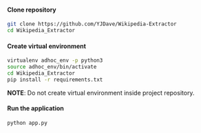 #### Clone repository

```bash
git clone https://github.com/YJDave/Wikipedia-Extractor
cd Wikipedia_Extractor
```

#### Create virtual environment

```bash
virtualenv adhoc_env -p python3
source adhoc_env/bin/activate
cd Wikipedia_Extractor
pip install -r requirements.txt
```
**NOTE**: Do not create virtual environment inside project repository.


#### Run the application
```bash
python app.py
```


<!-- ### Resources used

## PySpark
1. https://www.edureka.co/blog/pyspark-programming/
2. https://www.youtube.com/watch?v=jg7Z8ctKpEs

## Materialize
1. https://materializecss.com/buttons.html
 -->